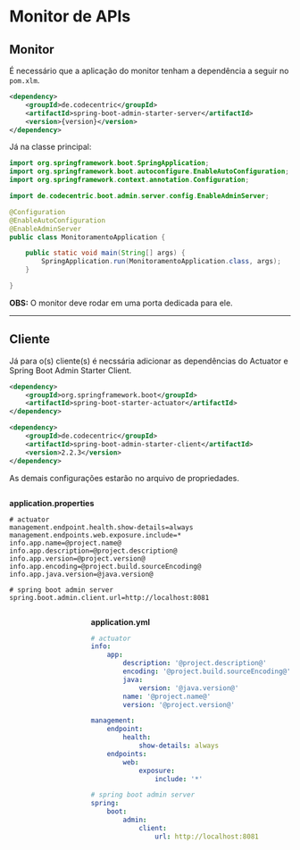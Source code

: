 # Monitor de APIs

## Monitor

É necessário que a aplicação do monitor tenham a dependência a seguir no `pom.xlm`.

```xml
<dependency>
    <groupId>de.codecentric</groupId>
    <artifactId>spring-boot-admin-starter-server</artifactId>
    <version>{version}</version>
</dependency>
```

Já na classe principal:

```java
import org.springframework.boot.SpringApplication;
import org.springframework.boot.autoconfigure.EnableAutoConfiguration;
import org.springframework.context.annotation.Configuration;

import de.codecentric.boot.admin.server.config.EnableAdminServer;

@Configuration
@EnableAutoConfiguration
@EnableAdminServer
public class MonitoramentoApplication {

    public static void main(String[] args) {
        SpringApplication.run(MonitoramentoApplication.class, args);
    }

}
```

**OBS:** O monitor deve rodar em uma porta dedicada para ele.

----------

## Cliente

Já para o(s) cliente(s) é necssária adicionar as dependências do Actuator e Spring Boot Admin Starter Client.

```xml
<dependency>
    <groupId>org.springframework.boot</groupId>
    <artifactId>spring-boot-starter-actuator</artifactId>
</dependency>

<dependency>
    <groupId>de.codecentric</groupId>
    <artifactId>spring-boot-admin-starter-client</artifactId>
    <version>2.2.3</version>
</dependency>
```

As demais configurações estarão no arquivo de propriedades.

<div style="float: left;">

**application.properties**

```properties
# actuator
management.endpoint.health.show-details=always
management.endpoints.web.exposure.include=*
info.app.name=@project.name@
info.app.description=@project.description@
info.app.version=@project.version@
info.app.encoding=@project.build.sourceEncoding@
info.app.java.version=@java.version@

# spring boot admin server
spring.boot.admin.client.url=http://localhost:8081

```

</div>

<div style="float:right;">

**application.yml**

```yml
# actuator
info:
    app:
        description: '@project.description@'
        encoding: '@project.build.sourceEncoding@'
        java:
            version: '@java.version@'
        name: '@project.name@'
        version: '@project.version@'

management:
    endpoint:
        health:
            show-details: always
    endpoints:
        web:
            exposure:
                include: '*'

# spring boot admin server
spring:
    boot:
        admin:
            client:
                url: http://localhost:8081
```

</div>
